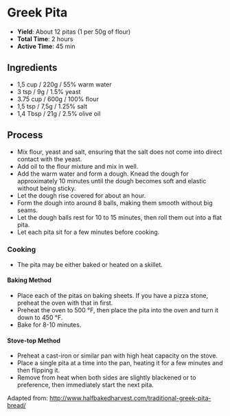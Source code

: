 Greek Pita
==========

* **Yield**: About 12 pitas (1 per 50g of flour)
* **Total Time**: 2 hours
* **Active Time**: 45 min

## Ingredients

* 1,5 cup / 220g / 55% warm water
* 3 tsp / 9g / 1.5% yeast
* 3.75 cup / 600g / 100% flour
* 1,5 tsp / 7,5g / 1.25% salt
* 1,4 Tbsp / 21g / 2.5% olive oil

## Process

* Mix flour, yeast and salt, ensuring that the salt does not come into direct
  contact with the yeast.
* Add oil to the flour mixture and mix in well.
* Add the warm water and form a dough. Knead the dough for approximately 10 minutes
  until the dough becomes soft and elastic without being sticky.
* Let the dough rise covered for about an hour.
* Form the dough into around 8 balls, making them smooth without big seams.
* Let the dough balls rest for 10 to 15 minutes, then roll them out into
  a flat pita.
* Let each pita sit for a few minutes before cooking.

### Cooking

* The pita may be either baked or heated on a skillet.

#### Baking Method

* Place each of the pitas on baking sheets. If you have a pizza stone, preheat the oven with that
  in first.
* Preheat the oven to 500 °F, then place the pita into the oven and turn it down to 450 °F.
* Bake for 8-10 minutes.

#### Stove-top Method

* Preheat a cast-iron or similar pan with high heat capacity on the stove.
* Place a single pita at a time into the pan, heating it for a few minutes and then flipping
  it.
* Remove from heat when both sides are slightly blackened or to preference, then immediately
  start the next pita.

Adapted from: http://www.halfbakedharvest.com/traditional-greek-pita-bread/
